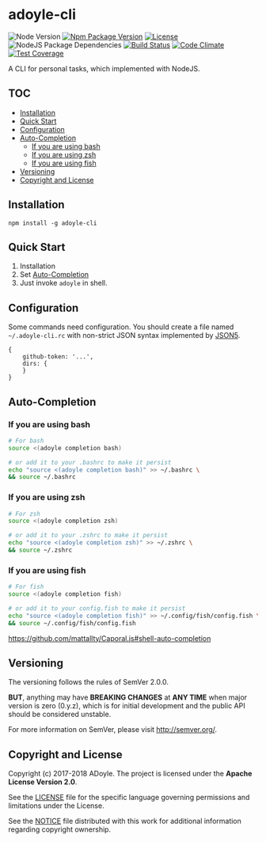 # adoyle-cli
![Node Version][Node Version Image]
[![Npm Package Version][Npm Package Version Image]][Npm Package Version LINK]
[![License][License Image]][License LINK]
![NodeJS Package Dependencies][NodeJS Package Dependencies Link]
[![Build Status][Build Status Image]][Build Status Link]
[![Code Climate][Code Climate Image]][Code Climate Link]
[![Test Coverage][Test Coverage Image]][Test Coverage Link]

A CLI for personal tasks, which implemented with NodeJS.

## TOC

<!-- MarkdownTOC GFM -->

- [Installation](#installation)
- [Quick Start](#quick-start)
- [Configuration](#configuration)
- [Auto-Completion](#auto-completion)
    - [If you are using bash](#if-you-are-using-bash)
    - [If you are using zsh](#if-you-are-using-zsh)
    - [If you are using fish](#if-you-are-using-fish)
- [Versioning](#versioning)
- [Copyright and License](#copyright-and-license)

<!-- /MarkdownTOC -->


<a name="installation"></a>
## Installation

`npm install -g adoyle-cli`

<a name="quick-start"></a>
## Quick Start

1. Installation
2. Set [Auto-Completion](#auto-completion)
3. Just invoke `adoyle` in shell.

<a name="configuration"></a>
## Configuration

Some commands need configuration. You should create a file named `~/.adoyle-cli.rc`
with non-strict JSON syntax implemented by [JSON5](https://github.com/json5/json5).

```
{
    github-token: '...',
    dirs: {
    }
}
```

<a name="auto-completion"></a>
## Auto-Completion

### If you are using bash

```bash
# For bash
source <(adoyle completion bash)

# or add it to your .bashrc to make it persist
echo "source <(adoyle completion bash)" >> ~/.bashrc \
&& source ~/.bashrc
```

### If you are using zsh

```bash
# For zsh
source <(adoyle completion zsh)

# or add it to your .zshrc to make it persist
echo "source <(adoyle completion zsh)" >> ~/.zshrc \
&& source ~/.zshrc
```

### If you are using fish

```bash
# For fish
source <(adoyle completion fish)

# or add it to your config.fish to make it persist
echo "source <(adoyle completion fish)" >> ~/.config/fish/config.fish \
&& source ~/.config/fish/config.fish
```

https://github.com/mattallty/Caporal.js#shell-auto-completion

<a name="versioning"></a>
## Versioning

The versioning follows the rules of SemVer 2.0.0.

**BUT**, anything may have **BREAKING CHANGES** at **ANY TIME** when major version is zero (0.y.z), which is for initial development and the public API should be considered unstable.

For more information on SemVer, please visit http://semver.org/.

<a name="copyright-and-license"></a>
## Copyright and License

Copyright (c) 2017-2018 ADoyle. The project is licensed under the **Apache License Version 2.0**.

See the [LICENSE][] file for the specific language governing permissions and limitations under the License.

See the [NOTICE][] file distributed with this work for additional information regarding copyright ownership.


<!-- Links -->

[LICENSE]: ./LICENSE
[NOTICE]: ./NOTICE


<!-- links -->

[Node Version Image]: https://img.shields.io/node/v/adoyle-cli.svg
[Npm Package Version Image]: https://img.shields.io/npm/v/adoyle-cli.svg
[Npm Package Version LINK]: https://www.npmjs.com/package/adoyle-cli
[License Image]: https://img.shields.io/npm/l/adoyle-cli.svg
[License LINK]: https://github.com/adoyle-h/adoyle-cli/blob/master/LICENSE
[NodeJS Package Dependencies Link]: https://david-dm.org/adoyle-h/adoyle-cli.svg
[Build Status Image]: https://travis-ci.org/adoyle-h/adoyle-cli.svg?branch=master
[Build Status Link]: https://travis-ci.org/adoyle-h/adoyle-cli
[Code Climate Image]: https://codeclimate.com/github/adoyle-h/adoyle-cli/badges/gpa.svg
[Code Climate Link]: https://codeclimate.com/github/adoyle-h/adoyle-cli
[Test Coverage Image]: https://codeclimate.com/github/adoyle-h/adoyle-cli/badges/coverage.svg
[Test Coverage Link]: https://codeclimate.com/github/adoyle-h/adoyle-cli/coverage
